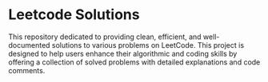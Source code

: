 # Leetcode Solutions

 This repository dedicated to providing clean, efficient, and well-documented solutions to various problems on LeetCode. This project is designed to help users enhance their algorithmic and coding skills by offering a collection of solved problems with detailed explanations and code comments.
